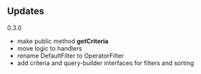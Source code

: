 Updates
----

0.3.0
* make public method **getCriteria**
* move logic to handlers
* rename DefaultFilter to OperatorFilter
* add criteria and query-builder interfaces for filters and sorting
